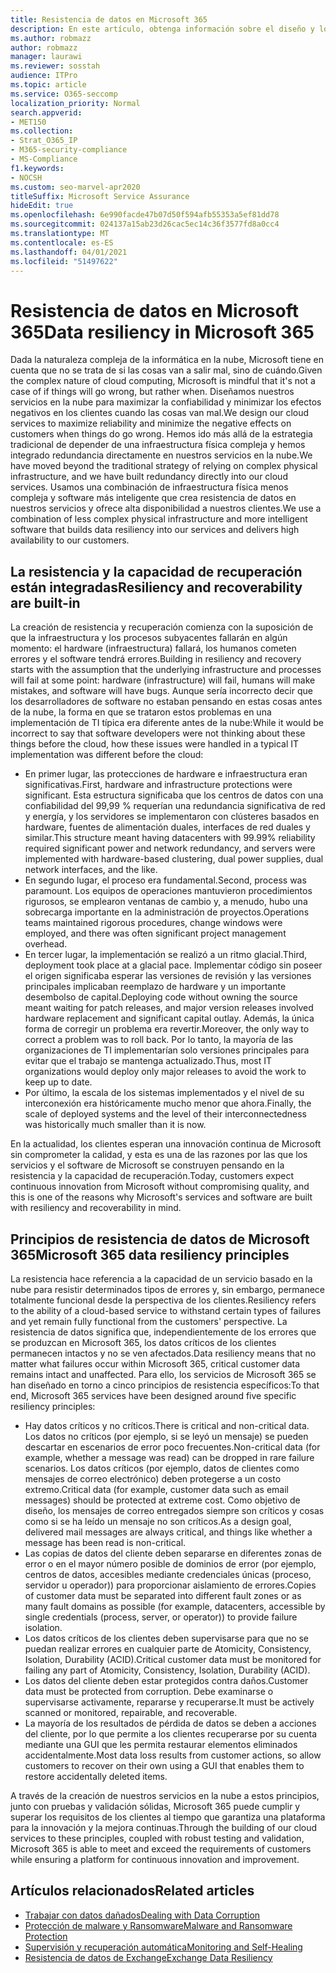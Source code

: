```yaml
---
title: Resistencia de datos en Microsoft 365
description: En este artículo, obtenga información sobre el diseño y los principios de recuperación y resistencia de datos en Microsoft 365.
ms.author: robmazz
author: robmazz
manager: laurawi
ms.reviewer: sosstah
audience: ITPro
ms.topic: article
ms.service: O365-seccomp
localization_priority: Normal
search.appverid:
- MET150
ms.collection:
- Strat_O365_IP
- M365-security-compliance
- MS-Compliance
f1.keywords:
- NOCSH
ms.custom: seo-marvel-apr2020
titleSuffix: Microsoft Service Assurance
hideEdit: true
ms.openlocfilehash: 6e990facde47b07d50f594afb55353a5ef81dd78
ms.sourcegitcommit: 024137a15ab23d26cac5ec14c36f3577fd8a0cc4
ms.translationtype: MT
ms.contentlocale: es-ES
ms.lasthandoff: 04/01/2021
ms.locfileid: "51497622"
---
```

# <a name="data-resiliency-in-microsoft-365"></a><span data-ttu-id="558a9-103">Resistencia de datos en Microsoft 365</span><span class="sxs-lookup"><span data-stu-id="558a9-103">Data resiliency in Microsoft 365</span></span>

<span data-ttu-id="558a9-104">Dada la naturaleza compleja de la informática en la nube, Microsoft tiene en cuenta que no se trata de si las cosas van a salir mal, sino de cuándo.</span><span class="sxs-lookup"><span data-stu-id="558a9-104">Given the complex nature of cloud computing, Microsoft is mindful that it's not a case of if things will go wrong, but rather when.</span></span> <span data-ttu-id="558a9-105">Diseñamos nuestros servicios en la nube para maximizar la confiabilidad y minimizar los efectos negativos en los clientes cuando las cosas van mal.</span><span class="sxs-lookup"><span data-stu-id="558a9-105">We design our cloud services to maximize reliability and minimize the negative effects on customers when things do go wrong.</span></span> <span data-ttu-id="558a9-106">Hemos ido más allá de la estrategia tradicional de depender de una infraestructura física compleja y hemos integrado redundancia directamente en nuestros servicios en la nube.</span><span class="sxs-lookup"><span data-stu-id="558a9-106">We have moved beyond the traditional strategy of relying on complex physical infrastructure, and we have built redundancy directly into our cloud services.</span></span> <span data-ttu-id="558a9-107">Usamos una combinación de infraestructura física menos compleja y software más inteligente que crea resistencia de datos en nuestros servicios y ofrece alta disponibilidad a nuestros clientes.</span><span class="sxs-lookup"><span data-stu-id="558a9-107">We use a combination of less complex physical infrastructure and more intelligent software that builds data resiliency into our services and delivers high availability to our customers.</span></span>

## <a name="resiliency-and-recoverability-are-built-in"></a><span data-ttu-id="558a9-108">La resistencia y la capacidad de recuperación están integradas</span><span class="sxs-lookup"><span data-stu-id="558a9-108">Resiliency and recoverability are built-in</span></span>

<span data-ttu-id="558a9-109">La creación de resistencia y recuperación comienza con la suposición de que la infraestructura y los procesos subyacentes fallarán en algún momento: el hardware (infraestructura) fallará, los humanos cometen errores y el software tendrá errores.</span><span class="sxs-lookup"><span data-stu-id="558a9-109">Building in resiliency and recovery starts with the assumption that the underlying infrastructure and processes will fail at some point: hardware (infrastructure) will fail, humans will make mistakes, and software will have bugs.</span></span> <span data-ttu-id="558a9-110">Aunque sería incorrecto decir que los desarrolladores de software no estaban pensando en estas cosas antes de la nube, la forma en que se trataron estos problemas en una implementación de TI típica era diferente antes de la nube:</span><span class="sxs-lookup"><span data-stu-id="558a9-110">While it would be incorrect to say that software developers were not thinking about these things before the cloud, how these issues were handled in a typical IT implementation was different before the cloud:</span></span>

- <span data-ttu-id="558a9-111">En primer lugar, las protecciones de hardware e infraestructura eran significativas.</span><span class="sxs-lookup"><span data-stu-id="558a9-111">First, hardware and infrastructure protections were significant.</span></span> <span data-ttu-id="558a9-112">Esta estructura significaba que los centros de datos con una confiabilidad del 99,99 % requerían una redundancia significativa de red y energía, y los servidores se implementaron con clústeres basados en hardware, fuentes de alimentación duales, interfaces de red duales y similar.</span><span class="sxs-lookup"><span data-stu-id="558a9-112">This structure meant having datacenters with 99.99% reliability required significant power and network redundancy, and servers were implemented with hardware-based clustering, dual power supplies, dual network interfaces, and the like.</span></span>
- <span data-ttu-id="558a9-113">En segundo lugar, el proceso era fundamental.</span><span class="sxs-lookup"><span data-stu-id="558a9-113">Second, process was paramount.</span></span> <span data-ttu-id="558a9-114">Los equipos de operaciones mantuvieron procedimientos rigurosos, se emplearon ventanas de cambio y, a menudo, hubo una sobrecarga importante en la administración de proyectos.</span><span class="sxs-lookup"><span data-stu-id="558a9-114">Operations teams maintained rigorous procedures, change windows were employed, and there was often significant project management overhead.</span></span>
- <span data-ttu-id="558a9-115">En tercer lugar, la implementación se realizó a un ritmo glacial.</span><span class="sxs-lookup"><span data-stu-id="558a9-115">Third, deployment took place at a glacial pace.</span></span> <span data-ttu-id="558a9-116">Implementar código sin poseer el origen significaba esperar las versiones de revisión y las versiones principales implicaban reemplazo de hardware y un importante desembolso de capital.</span><span class="sxs-lookup"><span data-stu-id="558a9-116">Deploying code without owning the source meant waiting for patch releases, and major version releases involved hardware replacement and significant capital outlay.</span></span> <span data-ttu-id="558a9-117">Además, la única forma de corregir un problema era revertir.</span><span class="sxs-lookup"><span data-stu-id="558a9-117">Moreover, the only way to correct a problem was to roll back.</span></span> <span data-ttu-id="558a9-118">Por lo tanto, la mayoría de las organizaciones de TI implementarían solo versiones principales para evitar que el trabajo se mantenga actualizado.</span><span class="sxs-lookup"><span data-stu-id="558a9-118">Thus, most IT organizations would deploy only major releases to avoid the work to keep up to date.</span></span>
- <span data-ttu-id="558a9-119">Por último, la escala de los sistemas implementados y el nivel de su interconexión era históricamente mucho menor que ahora.</span><span class="sxs-lookup"><span data-stu-id="558a9-119">Finally, the scale of deployed systems and the level of their interconnectedness was historically much smaller than it is now.</span></span>

<span data-ttu-id="558a9-120">En la actualidad, los clientes esperan una innovación continua de Microsoft sin comprometer la calidad, y esta es una de las razones por las que los servicios y el software de Microsoft se construyen pensando en la resistencia y la capacidad de recuperación.</span><span class="sxs-lookup"><span data-stu-id="558a9-120">Today, customers expect continuous innovation from Microsoft without compromising quality, and this is one of the reasons why Microsoft's services and software are built with resiliency and recoverability in mind.</span></span>

## <a name="microsoft-365-data-resiliency-principles"></a><span data-ttu-id="558a9-121">Principios de resistencia de datos de Microsoft 365</span><span class="sxs-lookup"><span data-stu-id="558a9-121">Microsoft 365 data resiliency principles</span></span>

<span data-ttu-id="558a9-122">La resistencia hace referencia a la capacidad de un servicio basado en la nube para resistir determinados tipos de errores y, sin embargo, permanece totalmente funcional desde la perspectiva de los clientes.</span><span class="sxs-lookup"><span data-stu-id="558a9-122">Resiliency refers to the ability of a cloud-based service to withstand certain types of failures and yet remain fully functional from the customers' perspective.</span></span> <span data-ttu-id="558a9-123">La resistencia de datos significa que, independientemente de los errores que se produzcan en Microsoft 365, los datos críticos de los clientes permanecen intactos y no se ven afectados.</span><span class="sxs-lookup"><span data-stu-id="558a9-123">Data resiliency means that no matter what failures occur within Microsoft 365, critical customer data remains intact and unaffected.</span></span> <span data-ttu-id="558a9-124">Para ello, los servicios de Microsoft 365 se han diseñado en torno a cinco principios de resistencia específicos:</span><span class="sxs-lookup"><span data-stu-id="558a9-124">To that end, Microsoft 365 services have been designed around five specific resiliency principles:</span></span>

- <span data-ttu-id="558a9-125">Hay datos críticos y no críticos.</span><span class="sxs-lookup"><span data-stu-id="558a9-125">There is critical and non-critical data.</span></span> <span data-ttu-id="558a9-126">Los datos no críticos (por ejemplo, si se leyó un mensaje) se pueden descartar en escenarios de error poco frecuentes.</span><span class="sxs-lookup"><span data-stu-id="558a9-126">Non-critical data (for example, whether a message was read) can be dropped in rare failure scenarios.</span></span> <span data-ttu-id="558a9-127">Los datos críticos (por ejemplo, datos de clientes como mensajes de correo electrónico) deben protegerse a un costo extremo.</span><span class="sxs-lookup"><span data-stu-id="558a9-127">Critical data (for example, customer data such as email messages) should be protected at extreme cost.</span></span> <span data-ttu-id="558a9-128">Como objetivo de diseño, los mensajes de correo entregados siempre son críticos y cosas como si se ha leído un mensaje no son críticos.</span><span class="sxs-lookup"><span data-stu-id="558a9-128">As a design goal, delivered mail messages are always critical, and things like whether a message has been read is non-critical.</span></span>
- <span data-ttu-id="558a9-129">Las copias de datos del cliente deben separarse en diferentes zonas de error o en el mayor número posible de dominios de error (por ejemplo, centros de datos, accesibles mediante credenciales únicas (proceso, servidor u operador)) para proporcionar aislamiento de errores.</span><span class="sxs-lookup"><span data-stu-id="558a9-129">Copies of customer data must be separated into different fault zones or as many fault domains as possible (for example, datacenters, accessible by single credentials (process, server, or operator)) to provide failure isolation.</span></span> 
- <span data-ttu-id="558a9-130">Los datos críticos de los clientes deben supervisarse para que no se puedan realizar errores en cualquier parte de Atomicity, Consistency, Isolation, Durability (ACID).</span><span class="sxs-lookup"><span data-stu-id="558a9-130">Critical customer data must be monitored for failing any part of Atomicity, Consistency, Isolation, Durability (ACID).</span></span>
- <span data-ttu-id="558a9-131">Los datos del cliente deben estar protegidos contra daños.</span><span class="sxs-lookup"><span data-stu-id="558a9-131">Customer data must be protected from corruption.</span></span> <span data-ttu-id="558a9-132">Debe examinarse o supervisarse activamente, repararse y recuperarse.</span><span class="sxs-lookup"><span data-stu-id="558a9-132">It must be actively scanned or monitored, repairable, and recoverable.</span></span>
- <span data-ttu-id="558a9-133">La mayoría de los resultados de pérdida de datos se deben a acciones del cliente, por lo que permite a los clientes recuperarse por su cuenta mediante una GUI que les permita restaurar elementos eliminados accidentalmente.</span><span class="sxs-lookup"><span data-stu-id="558a9-133">Most data loss results from customer actions, so allow customers to recover on their own using a GUI that enables them to restore accidentally deleted items.</span></span>

<span data-ttu-id="558a9-134">A través de la creación de nuestros servicios en la nube a estos principios, junto con pruebas y validación sólidas, Microsoft 365 puede cumplir y superar los requisitos de los clientes al tiempo que garantiza una plataforma para la innovación y la mejora continuas.</span><span class="sxs-lookup"><span data-stu-id="558a9-134">Through the building of our cloud services to these principles, coupled with robust testing and validation, Microsoft 365 is able to meet and exceed the requirements of customers while ensuring a platform for continuous innovation and improvement.</span></span>

## <a name="related-articles"></a><span data-ttu-id="558a9-135">Artículos relacionados</span><span class="sxs-lookup"><span data-stu-id="558a9-135">Related articles</span></span>

- [<span data-ttu-id="558a9-136">Trabajar con datos dañados</span><span class="sxs-lookup"><span data-stu-id="558a9-136">Dealing with Data Corruption</span></span>](assurance-dealing-with-data-corruption.md)
- [<span data-ttu-id="558a9-137">Protección de malware y Ransomware</span><span class="sxs-lookup"><span data-stu-id="558a9-137">Malware and Ransomware Protection</span></span>](assurance-malware-and-ransomware-protection.md)
- [<span data-ttu-id="558a9-138">Supervisión y recuperación automática</span><span class="sxs-lookup"><span data-stu-id="558a9-138">Monitoring and Self-Healing</span></span>](assurance-monitoring-and-self-healing.md)
- [<span data-ttu-id="558a9-139">Resistencia de datos de Exchange</span><span class="sxs-lookup"><span data-stu-id="558a9-139">Exchange Data Resiliency</span></span>](assurance-exchange-data-resiliency.md)

